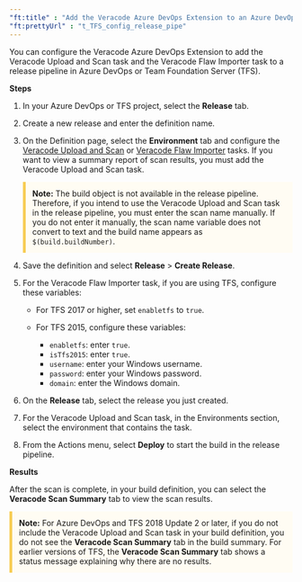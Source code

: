 ```yaml
---
"ft:title" : "Add the Veracode Azure DevOps Extension to an Azure DevOps or TFS Release Pipeline"
"ft:prettyUrl" : "t_TFS_config_release_pipe"
---
```

You can configure the Veracode Azure DevOps Extension to add the Veracode Upload and Scan task and the Veracode Flaw Importer task to a release pipeline in Azure DevOps or Team Foundation Server (TFS).

<p font-size="13pt"><b>Steps</b></p>

1. In your Azure DevOps or TFS project, select the **Release** tab.

2. Create a new release and enter the definition name.

3. On the Definition page, select the **Environment** tab and configure the [Veracode Upload and Scan](https://docs.veracode.com/r/t_TFS_config_build_pipe) or [Veracode Flaw Importer](https://docs.veracode.com/r/t_importflaws) tasks. If you want to view a summary report of scan results, you must add the Veracode Upload and Scan task.

    <p style="background-color:#FFFCF3; padding: 12px; border-left: 5px solid #F7CD55;">
    <b>Note:</b> The build object is not available in the release pipeline. Therefore, if you intend to use the Veracode Upload and Scan task in the release pipeline, you must enter the scan name manually. If you do not enter it manually, the scan name variable does not convert to text and the build name appears as <code>$(build.buildNumber)</code>.</p>

5. Save the definition and select **Release** > **Create Release**.

6. For the Veracode Flaw Importer task, if you are using TFS, configure these variables:

    -   For TFS 2017 or higher, set `enabletfs` to `true`.
    -   For TFS 2015, configure these variables:

        - `enabletfs`: enter `true`.
        - `isTfs2015`: enter `true`.
        - `username`: enter your Windows username.
        - `password`: enter your Windows password.
        - `domain`: enter the Windows domain.

7. On the **Release** tab, select the release you just created.

8. For the Veracode Upload and Scan task, in the Environments section, select the environment that contains the task.

9. From the Actions menu, select **Deploy** to start the build in the release pipeline.

<p font-size="13pt"><b>Results</b></p>

After the scan is complete, in your build definition, you can select the **Veracode Scan Summary** tab to view the scan results.

<p style="background-color:#FFFCF3; padding: 12px; border-left: 5px solid #F7CD55;">
   <b>Note:</b> For Azure DevOps and TFS 2018 Update 2 or later, if you do not include the Veracode Upload and Scan task in your build definition, you do not see the <b>Veracode Scan Summary</b> tab in the build summary. For earlier versions of TFS, the <b>Veracode Scan Summary</b> tab shows a status message explaining why there are no results.</p>


